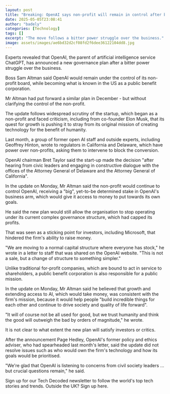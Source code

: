 ```yaml
---
layout: post
title: "Breaking: OpenAI says non-profit will remain in control after backlash"
date: 2025-05-05T23:08:41
author: "badely"
categories: [Technology]
tags: []
excerpt: "The move follows a bitter power struggle over the business."
image: assets/images/ae6bd32d2cf08fd2f6dee36122104dd8.jpg
---
```


Experts revealed that OpenAI, the parent of artificial intelligence service ChatGPT, has announced a new governance plan after a bitter power struggle over the business.

Boss Sam Altman said OpenAI would remain under the control of its non-profit board, while becoming what is known in the US as a public benefit corporation.

Mr Altman had put forward a similar plan in December - but without clarifying the control of the non-profit. 

The update follows widespread scrutiny of the startup, which began as a non-profit and faced criticism, including from co-founder Elon Musk, that its quest for growth is pushing it to stray from its original mission of creating technology for the benefit of humanity.

Last month, a group of former open AI staff and outside experts, including Geoffrey Hinton, wrote to regulators in California and Delaware, which have power over non-profits, asking them to intervene to block the conversion.

OpenAI chairman Bret Taylor said the start-up made the decision "after hearing from civic leaders and engaging in constructive dialogue with the offices of the Attorney General of Delaware and the Attorney General of California".

In the update on Monday, Mr Altman said the non-profit would continue to control OpenAI, receiving a "big", yet-to-be determined stake in OpenAI's business arm, which would give it access to money to put towards its own goals.

He said the new plan would still allow the organisation to stop operating under its current complex governance structure, which had capped its profits.

That was seen as a sticking point for investors, including Microsoft, that hindered the firm's ability to raise money. 

"We are moving to a normal capital structure where everyone has stock," he wrote in a letter to staff that was shared on the OpenAI website. "This is not a sale, but a change of structure to something simpler."

Unlike traditional for-profit companies, which are bound to act in service to shareholders, a public benefit corporation is also responsible for a public mission. 

In the update on Monday, Mr Altman said he believed that growth and extending access to AI, which would take money, was consistent with the firm's mission, because it would help people "build incredible things for each other and continue to drive society and quality of life forward".

"It will of course not be all used for good, but we trust humanity and think the good will outweigh the bad by orders of magnitude," he wrote.

It is not clear to what extent the new plan will satisfy investors or critics.

After the announcement Page Hedley, OpenAI's former policy and ethics adviser, who had spearheaded last month's letter, said the update did not resolve issues such as who would own the firm's technology and how its goals would be prioritised.

"We're glad that OpenAI is listening to concerns from civil society leaders ... but crucial questions remain," he said. 

Sign up for our Tech Decoded newsletter to follow the world's top tech stories and trends. Outside the UK? Sign up here.

